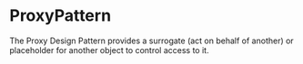 # ProxyPattern
The Proxy Design Pattern provides a surrogate (act on behalf of another) or placeholder for another object to control access to it.
